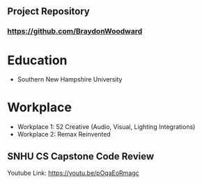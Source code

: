 ## Project Repository
### https://github.com/BraydonWoodward

# Education
- Southern New Hampshire University

# Workplace
- Workplace 1: 52 Creative (Audio, Visual, Lighting Integrations)
- Workplace 2: Remax Reinvented

## SNHU CS Capstone Code Review
Youtube Link: https://youtu.be/pOqaEoRmagc
